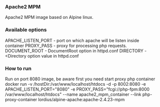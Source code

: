 ### Apache2 MPM
Apache2 MPM image based on Alpine linux.

### Available options

APACHE_LISTEN_PORT - port on which apache will be listen inside container
PROXY_PASS - proxy for processing php requests.
DOCUMENT_ROOT - DocumentRoot option in httpd.conf
DIRECTORY - <Directory option value in httpd.conf

### How to run

Run on port 8080 image, be aware first you need start proxy php container
docker run -v /hostDir:/var/www/localhost/htdocs -d -p 8002:8080  -e APACHE_LISTEN_PORT="8080" -e PROXY_PASS="fcgi://php-fpm:8000 /var/www/localhost/htdocs" --name apache2_mpm_container --link php-proxy-container lordius/alpine-apache:apache-2.4.23-mpm 
